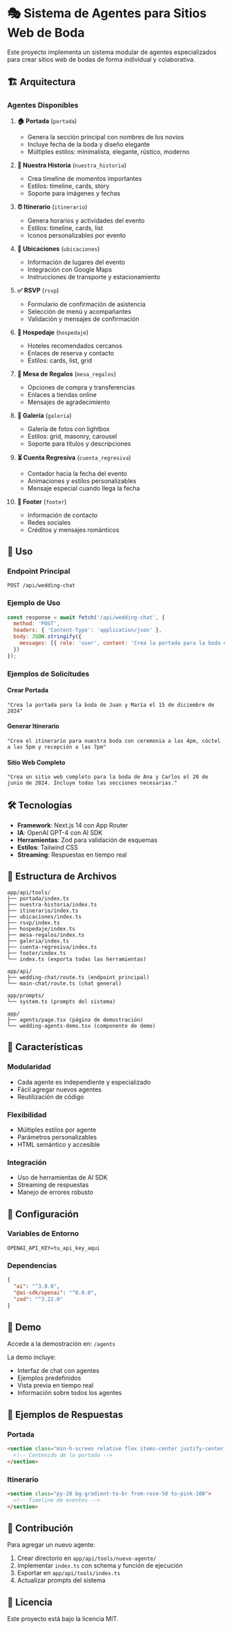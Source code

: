 # 🎭 Sistema de Agentes para Sitios Web de Boda

Este proyecto implementa un sistema modular de agentes especializados para crear sitios web de bodas de forma individual y colaborativa.

## 🏗️ Arquitectura

### Agentes Disponibles

1. **🏠 Portada** (`portada`)
   - Genera la sección principal con nombres de los novios
   - Incluye fecha de la boda y diseño elegante
   - Múltiples estilos: minimalista, elegante, rústico, moderno

2. **💌 Nuestra Historia** (`nuestra_historia`)
   - Crea timeline de momentos importantes
   - Estilos: timeline, cards, story
   - Soporte para imágenes y fechas

3. **⏰ Itinerario** (`itinerario`)
   - Genera horarios y actividades del evento
   - Estilos: timeline, cards, list
   - Iconos personalizables por evento

4. **📍 Ubicaciones** (`ubicaciones`)
   - Información de lugares del evento
   - Integración con Google Maps
   - Instrucciones de transporte y estacionamiento

5. **✅ RSVP** (`rsvp`)
   - Formulario de confirmación de asistencia
   - Selección de menú y acompañantes
   - Validación y mensajes de confirmación

6. **🏨 Hospedaje** (`hospedaje`)
   - Hoteles recomendados cercanos
   - Enlaces de reserva y contacto
   - Estilos: cards, list, grid

7. **🎁 Mesa de Regalos** (`mesa_regalos`)
   - Opciones de compra y transferencias
   - Enlaces a tiendas online
   - Mensajes de agradecimiento

8. **📸 Galería** (`galeria`)
   - Galería de fotos con lightbox
   - Estilos: grid, masonry, carousel
   - Soporte para títulos y descripciones

9. **⏳ Cuenta Regresiva** (`cuenta_regresiva`)
   - Contador hacia la fecha del evento
   - Animaciones y estilos personalizables
   - Mensaje especial cuando llega la fecha

10. **🪪 Footer** (`footer`)
    - Información de contacto
    - Redes sociales
    - Créditos y mensajes románticos

## 🚀 Uso

### Endpoint Principal
```
POST /api/wedding-chat
```

### Ejemplo de Uso
```javascript
const response = await fetch('/api/wedding-chat', {
  method: 'POST',
  headers: { 'Content-Type': 'application/json' },
  body: JSON.stringify({
    messages: [{ role: 'user', content: 'Crea la portada para la boda de Juan y María' }]
  })
});
```

### Ejemplos de Solicitudes

#### Crear Portada
```
"Crea la portada para la boda de Juan y María el 15 de diciembre de 2024"
```

#### Generar Itinerario
```
"Crea el itinerario para nuestra boda con ceremonia a las 4pm, cóctel a las 5pm y recepción a las 7pm"
```

#### Sitio Web Completo
```
"Crea un sitio web completo para la boda de Ana y Carlos el 20 de junio de 2024. Incluye todas las secciones necesarias."
```

## 🛠️ Tecnologías

- **Framework**: Next.js 14 con App Router
- **IA**: OpenAI GPT-4 con AI SDK
- **Herramientas**: Zod para validación de esquemas
- **Estilos**: Tailwind CSS
- **Streaming**: Respuestas en tiempo real

## 📁 Estructura de Archivos

```
app/api/tools/
├── portada/index.ts
├── nuestra-historia/index.ts
├── itinerario/index.ts
├── ubicaciones/index.ts
├── rsvp/index.ts
├── hospedaje/index.ts
├── mesa-regalos/index.ts
├── galeria/index.ts
├── cuenta-regresiva/index.ts
├── footer/index.ts
└── index.ts (exporta todas las herramientas)

app/api/
├── wedding-chat/route.ts (endpoint principal)
└── main-chat/route.ts (chat general)

app/prompts/
└── system.ts (prompts del sistema)

app/
├── agents/page.tsx (página de demostración)
└── wedding-agents-demo.tsx (componente de demo)
```

## 🎨 Características

### Modularidad
- Cada agente es independiente y especializado
- Fácil agregar nuevos agentes
- Reutilización de código

### Flexibilidad
- Múltiples estilos por agente
- Parámetros personalizables
- HTML semántico y accesible

### Integración
- Uso de herramientas de AI SDK
- Streaming de respuestas
- Manejo de errores robusto

## 🔧 Configuración

### Variables de Entorno
```env
OPENAI_API_KEY=tu_api_key_aqui
```

### Dependencias
```json
{
  "ai": "^3.0.0",
  "@ai-sdk/openai": "^0.0.0",
  "zod": "^3.22.0"
}
```

## 🚀 Demo

Accede a la demostración en: `/agents`

La demo incluye:
- Interfaz de chat con agentes
- Ejemplos predefinidos
- Vista previa en tiempo real
- Información sobre todos los agentes

## 📝 Ejemplos de Respuestas

### Portada
```html
<section class="min-h-screen relative flex items-center justify-center bg-gradient-to-br from-rose-50 to-pink-100">
  <!-- Contenido de la portada -->
</section>
```

### Itinerario
```html
<section class="py-20 bg-gradient-to-br from-rose-50 to-pink-100">
  <!-- Timeline de eventos -->
</section>
```

## 🤝 Contribución

Para agregar un nuevo agente:

1. Crear directorio en `app/api/tools/nuevo-agente/`
2. Implementar `index.ts` con schema y función de ejecución
3. Exportar en `app/api/tools/index.ts`
4. Actualizar prompts del sistema

## 📄 Licencia

Este proyecto está bajo la licencia MIT. 
